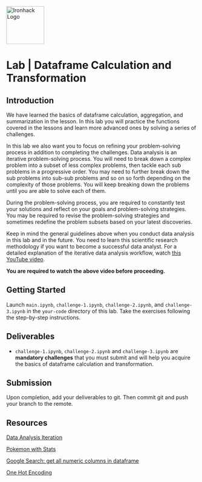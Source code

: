 <img src="https://bit.ly/2VnXWr2" alt="Ironhack Logo" width="100"/>

# Lab | Dataframe Calculation and Transformation

## Introduction

We have learned the basics of dataframe calculation, aggregation, and summarization in the lesson. In this lab you will practice the functions covered in the lessons and learn more advanced ones by solving a series of challenges.

In this lab we also want you to focus on refining your problem-solving process in addition to completing the challenges. Data analysis is an iterative problem-solving process. You will need to break down a complex problem into a subset of less complex problems, then tackle each sub problems in a progressive order. You may need to further break down the sub problems into sub-sub problems and so on so forth depending on the complexity of those problems. You will keep breaking down the problems until you are able to solve each of them.

During the problem-solving process, you are required to constantly test your solutions and reflect on your goals and problem-solving strategies. You may be required to revise the problem-solving strategies and sometimes redefine the problem subsets based on your latest discoveries.

Keep in mind the general guidelines above when you conduct data analysis in this lab and in the future. You need to learn this scientific research methodology if you want to become a successful data analyst. For a detailed explanation of the iterative data analysis workflow, watch [this YouTube video](https://www.youtube.com/watch?v=xOomNicqbkk).

**You are required to watch the above video before proceeding.**

## Getting Started

Launch `main.ipynb`, `challenge-1.ipynb`, `challenge-2.ipynb`, and `challenge-3.ipynb` in the `your-code` directory of this lab. Take the exercises following the step-by-step instructions.

## Deliverables

* `challenge-1.ipynb`, `challenge-2.ipynb` and `challenge-3.ipynb` are **mandatory challenges** that you must submit and will help you acquire the basics of dataframe calculation and transformation. 

## Submission

Upon completion, add your deliverables to git. Then commit git and push your branch to the remote.

## Resources

[Data Analysis Iteration](https://www.youtube.com/watch?v=xOomNicqbkk)

[Pokemon with Stats](https://www.kaggle.com/abcsds/pokemon)

[Google Search: get all numeric columns in dataframe](https://www.google.com/search?q=pandas+dataframe+get+all+numeric+columns)

[One Hot Encoding](https://hackernoon.com/what-is-one-hot-encoding-why-and-when-do-you-have-to-use-it-e3c6186d008f)
